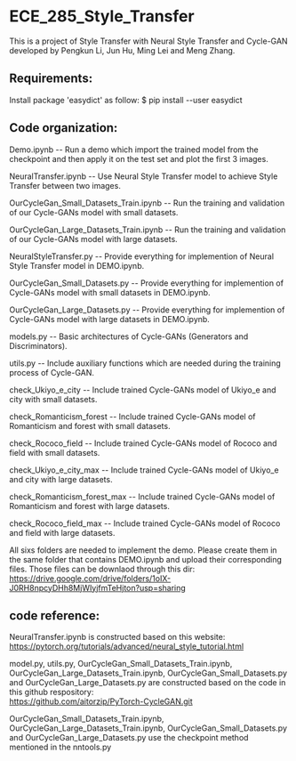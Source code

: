 # ECE_285_Style_Transfer
This is a project of Style Transfer with Neural Style Transfer and Cycle-GAN developed by Pengkun Li, Jun Hu, Ming Lei and Meng Zhang.

## Requirements:
Install package 'easydict' as follow:    $ pip install --user easydict

## Code organization:
Demo.ipynb                               -- Run a demo which import the trained model from the checkpoint and then apply it on the test set and plot the first 3 images.

NeuralTransfer.ipynb                     -- Use Neural Style Transfer model to achieve Style Transfer between two images.

OurCycleGan_Small_Datasets_Train.ipynb   -- Run the training and validation of our Cycle-GANs model with small datasets.

OurCycleGan_Large_Datasets_Train.ipynb   -- Run the training and validation of our Cycle-GANs model with large datasets.

NeuralStyleTransfer.py                   -- Provide everything for implemention of Neural Style Transfer model in DEMO.ipynb.

OurCycleGan_Small_Datasets.py            -- Provide everything for implemention of Cycle-GANs model with small datasets in DEMO.ipynb.

OurCycleGan_Large_Datasets.py            -- Provide everything for implemention of Cycle-GANs model with large datasets in DEMO.ipynb.

models.py                                -- Basic architectures of Cycle-GANs (Generators and Discriminators).

utils.py                                 -- Include auxiliary functions which are needed during the training process of Cycle-GAN.

check_Ukiyo_e_city                       -- Include trained Cycle-GANs model of Ukiyo_e and city with small datasets.

check_Romanticism_forest                 -- Include trained Cycle-GANs model of Romanticism and forest with small datasets.

check_Rococo_field                       -- Include trained Cycle-GANs model of Rococo and field with small datasets.

check_Ukiyo_e_city_max                   -- Include trained Cycle-GANs model of Ukiyo_e and city with large datasets.

check_Romanticism_forest_max             -- Include trained Cycle-GANs model of Romanticism and forest with large datasets.

check_Rococo_field_max                   -- Include trained Cycle-GANs model of Rococo and field with large datasets.

All sixs folders are needed to implement the demo. Please create them  in the same folder that contains DEMO.ipynb and upload their corresponding files. Those files can be downlaod through this dir: <br>
https://drive.google.com/drive/folders/1oIX-J0RH8npcyDHh8MjWIyjfmTeHjton?usp=sharing

## code reference:
NeuralTransfer.ipynb is constructed based on this website: <br>
https://pytorch.org/tutorials/advanced/neural_style_tutorial.html

model.py, utils.py, OurCycleGan_Small_Datasets_Train.ipynb, OurCycleGan_Large_Datasets_Train.ipynb, OurCycleGan_Small_Datasets.py and OurCycleGan_Large_Datasets.py are constructed based on the code in this github respository: <br>
https://github.com/aitorzip/PyTorch-CycleGAN.git

OurCycleGan_Small_Datasets_Train.ipynb, OurCycleGan_Large_Datasets_Train.ipynb, OurCycleGan_Small_Datasets.py and OurCycleGan_Large_Datasets.py use the checkpoint method mentioned in the nntools.py
